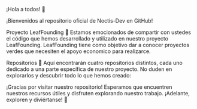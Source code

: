 ¡Hola a todos! 👋

¡Bienvenidos al repositorio oficial de Noctis-Dev en GitHub!

Proyecto LeafFounding 🌿
Estamos emocionados de compartir con ustedes el código que hemos desarrollado y utilizado en nuestro proyecto LeafFounding. LeafFounding tiene como objetivo dar a conocer proyectos verdes que necesiten el apoyo economico para realizarce.

Repositorios 📁
Aquí encontrarán cuatro repositorios distintos, cada uno dedicado a una parte específica de nuestro proyecto. No duden en explorarlos y descubrir todo lo que hemos creado:

¡Gracias por visitar nuestro repositorio! Esperamos que encuentren nuestros recursos útiles y disfruten explorando nuestro trabajo. ¡Adelante, exploren y diviértanse! 🚀
